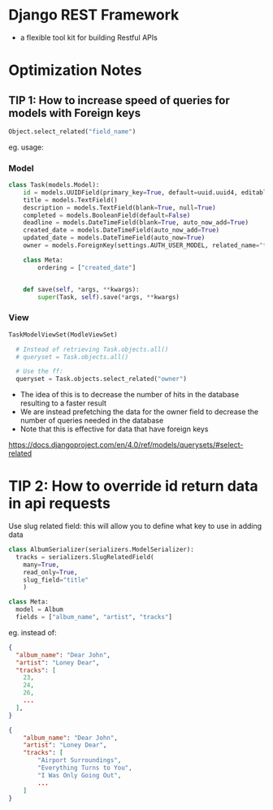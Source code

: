 # Django REST Framework

- a flexible tool kit for building Restful APIs

# Optimization Notes

## TIP 1: How to increase speed of queries for models with Foreign keys

```python
Object.select_related("field_name")
```

eg. usage: 

### Model
```python
class Task(models.Model):
    id = models.UUIDField(primary_key=True, default=uuid.uuid4, editable=False)
    title = models.TextField()
    description = models.TextField(blank=True, null=True)
    completed = models.BooleanField(default=False)
    deadline = models.DateTimeField(blank=True, auto_now_add=True)
    created_date = models.DateTimeField(auto_now_add=True)
    updated_date = models.DateTimeField(auto_now=True)
    owner = models.ForeignKey(settings.AUTH_USER_MODEL, related_name="tasks", on_delete=models.CASCADE)

    class Meta:
        ordering = ["created_date"]


    def save(self, *args, **kwargs):
        super(Task, self).save(*args, **kwargs)

```


### View
```python
TaskModelViewSet(ModleViewSet)

  # Instead of retrieving Task.objects.all()
  # queryset = Task.objects.all()

  # Use the ff:
  queryset = Task.objects.select_related("owner")


```

- The idea of this is to decrease the number of hits in the database resulting to a faster result
- We are instead prefetching the data for the owner field to decrease the number of queries needed in the database
- Note that this is effective for data that have foreign keys

https://docs.djangoproject.com/en/4.0/ref/models/querysets/#select-related


# TIP 2: How to override id return data in api requests

Use slug related field: this will allow you to define what key to use in adding data

```python
class AlbumSerializer(serializers.ModelSerializer):
  tracks = serializers.SlugRelatedField(
    many=True,
    read_only=True,
    slug_field="title"
    )

class Meta:
  model = Album
  fields = ["album_name", "artist", "tracks"]
```

eg. instead of: 

```json
{
  "album_name": "Dear John",
  "artist": "Loney Dear",
  "tracks": [
    23,
    24,
    26,
    ...
  ],
}
```
```json
{
    "album_name": "Dear John",
    "artist": "Loney Dear",
    "tracks": [
        "Airport Surroundings",
        "Everything Turns to You",
        "I Was Only Going Out",
        ...
    ]
}
```

